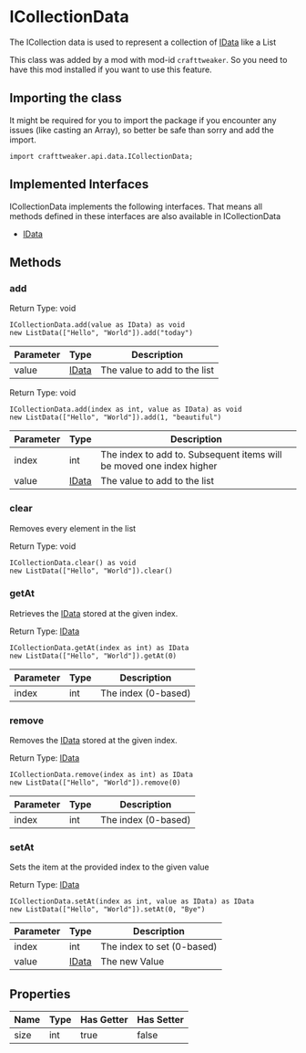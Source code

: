 # ICollectionData

The ICollection data is used to represent a collection of [IData](/vanilla/api/data/IData) like a List<IData>

This class was added by a mod with mod-id `crafttweaker`. So you need to have this mod installed if you want to use this feature.

## Importing the class

It might be required for you to import the package if you encounter any issues (like casting an Array), so better be safe than sorry and add the import.
```zenscript
import crafttweaker.api.data.ICollectionData;
```


## Implemented Interfaces
ICollectionData implements the following interfaces. That means all methods defined in these interfaces are also available in ICollectionData

- [IData](/vanilla/api/data/IData)
## Methods

### add



Return Type: void

```zenscript
ICollectionData.add(value as IData) as void
new ListData(["Hello", "World"]).add("today")
```
| Parameter | Type | Description |
|-----------|------|-------------|
| value | [IData](/vanilla/api/data/IData) | The value to add to the list |


Return Type: void

```zenscript
ICollectionData.add(index as int, value as IData) as void
new ListData(["Hello", "World"]).add(1, "beautiful")
```
| Parameter | Type | Description |
|-----------|------|-------------|
| index | int | The index to add to. Subsequent items will be moved one index higher |
| value | [IData](/vanilla/api/data/IData) | The value to add to the list |
### clear

Removes every element in the list

Return Type: void

```zenscript
ICollectionData.clear() as void
new ListData(["Hello", "World"]).clear()
```
### getAt

Retrieves the [IData](/vanilla/api/data/IData) stored at the given index.

Return Type: [IData](/vanilla/api/data/IData)

```zenscript
ICollectionData.getAt(index as int) as IData
new ListData(["Hello", "World"]).getAt(0)
```
| Parameter | Type | Description |
|-----------|------|-------------|
| index | int | The index (0-based) |
### remove

Removes the [IData](/vanilla/api/data/IData) stored at the given index.

Return Type: [IData](/vanilla/api/data/IData)

```zenscript
ICollectionData.remove(index as int) as IData
new ListData(["Hello", "World"]).remove(0)
```
| Parameter | Type | Description |
|-----------|------|-------------|
| index | int | The index (0-based) |
### setAt

Sets the item at the provided index to the given value

Return Type: [IData](/vanilla/api/data/IData)

```zenscript
ICollectionData.setAt(index as int, value as IData) as IData
new ListData(["Hello", "World"]).setAt(0, "Bye")
```
| Parameter | Type | Description |
|-----------|------|-------------|
| index | int | The index to set (0-based) |
| value | [IData](/vanilla/api/data/IData) | The new Value |

## Properties

| Name | Type | Has Getter | Has Setter |
|------|------|------------|------------|
| size | int | true | false |

